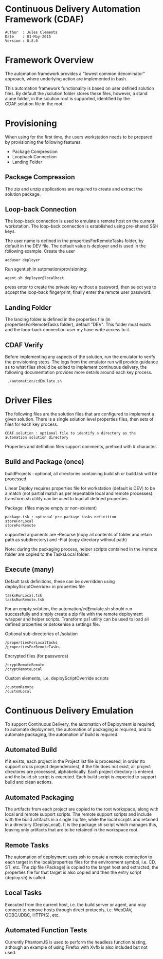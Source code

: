 Continuous Delivery Automation Framework (CDAF)
===============================================

    Author  : Jules Clements
    Date    : 01-May-2015
    Version : 0.8.0

Framework Overview
==================

The automation framework provides a "lowest common denominator" approach, where underlying action are implemented in bash.

This automation framework functionality is based on user defined solution files. By default the /solution folder stores these files, however, a stand alone folder, in the solution root is supported, identified by the CDAF.solution file in the root.

Provisioning
============

When using for the first time, the users workstation needs to be prepared by provisioning the following features

- Package Compression
- Loopback Connection
- Landing Folder

Package Compression
-------------------

The zip and unzip applications are required to create and extract the solution package.

Loop-back Connection
--------------------

The loop-back connection is used to emulate a remote host on the current workstation. The loop-back connection is established using pre-shared SSH keys.

The user name is defined in the propertiesForRemoteTasks folder, by default in the DEV file. The default value is deployer and is used in the following example. Create the user

    adduser deployer

Run agent.sh in automation/provisioning:
 
    agent.sh deployer@localhost

press enter to create the private key without a password, then select yes to accept the loop-back fingerprint, finally enter the remote user password. 

Landing Folder
--------------

The landing folder is defined in the properties file (in propertiesForRemoteTasks folder), default "DEV". This folder must exists and the loop-back connection user my have write access to it.

CDAF Verify
-----------

Before implementing any aspects of the solution, run the emulator to verify the provisioning steps. The logs from the emulator run will provide guidance as to what files should be edited to implement continuous delivery, the following documentation provides more details around each key process.

     ./automation/cdEmulate.sh

Driver Files
============

The following files are the solution files that are configured to implement a given solution. There is a single solution level properties files, then sets of files for each key process.  

    CDAF.solution : optional file to identify a directory as the automation solution directory

Properties and definition files support comments, prefixed with # character.

Build and Package (once)
------------------------
buildProjects : optional, all directories containing build.sh or build.tsk will be processed

Linear Deploy requires properties file for workstation (default is DEV) to be a match (not partial match as per repeatable local and remote processes). transform.sh utility can be used to load all defined properties.

Package: (files maybe empty or non-existent)

	package.tsk : optional pre-package tasks definition
	storeForLocal
	storeForRemote

supported arguments are -Recurse (copy all contents of folder and retain path as subdirectory) and -Flat (copy directory without path)

Note: during the packaging process, helper scripts contained in the /remote folder are copied to the TasksLocal folder.

Execute (many)
--------------
Default task definitions, these can be overridden using deployScriptOverride= in properties file

	tasksRunLocal.tsk
	tasksRunRemote.tsk

For an empty solution, the automation/cdEmulate.sh should run successfully and simply create a zip file with the remote deployment wrapper and helper scripts. Transform.ps1 utility can be used to load all defined properties or detokenise a settings file.

Optional sub-directories of /solution

	/propertiesForLocalTasks
	/propertiesForRemoteTasks

Encrypted files (for passwords)

	/cryptRemoteRemote
	/cryptRemoteLocal

Custom elements, i,.e. deployScriptOverride scripts

	/customRemote
	/customLocal

Continuous Delivery Emulation
=============================

To support Continuous Delivery, the automation of Deployment is required, to automate deployment, the automation of packaging is required, and to automate packaging, the automation of build is required.  

Automated Build
---------------

If it exists, each project in the Project.list file is processed, in order (to support cross project dependencies), if the file does not exist, all project directores are processed, alphabetically.
Each project directory is entered and the build.sh script is executed. Each build script is expected to support build and clean actions.

Automated Packaging
-------------------

The artifacts from each project are copied to the root workspace, along with local and remote support scripts. The remote support scripts and include with the build artifacts in a single zip file, while the local scripts and retained in a directory (DeployLocal). It is the package.sh script which manages this, leaving only artifacts that are to be retained in the workspace root.

Remote Tasks
------------

The automation of deployment uses ssh to create a remote connection to each target in the local/properties files for the environment symbol, i.e. CD, ST, etc. The zip file (Package) is copied to the target host and extracted, the properties file for that target is also copied and then the entry script (deploy.sh) is called.

Local Tasks
-----------

Executed from the current host, i.e. the build server or agent, and may connect to remove hosts through direct protocols, i.e. WebDAV, ODBC/JDBC, HTTP(S), etc.

Automated Function Tests
------------------------

Currently PhantomJS is used to perform the headless function testing, although an example of using Firefox with Xvfb is also included but not used.